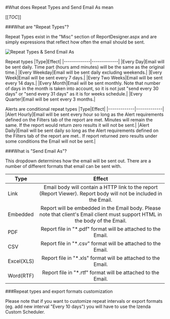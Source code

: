 #What does Repeat Types and Send Email As mean

[[_TOC_]]

###What are "Repeat Types"?

Repeat Types exist in the "Misc" section of ReportDesigner.aspx and are simply expressions that reflect how often the email should be sent.

![Repeat Types & Send Email As](http://wiki.izenda.us/FAQ/FAQ/RepeatType_And_Link.png)

Repeat types
|Type|Effect|
|-------------|-------------|
|Every Day|Email will be sent daily. Time part (hours amd minutes) will be the same as the original time.|
|Every Weekday|Email will be sent daily excluding weekends.|
|Every Week|Email will be sent every 7 days.|
|Every Two Weeks|Email will be sent every 14 days.|
|Every Month|Email will be sent monthly. Note that number of days in the month is taken into account, so it is not just "send every 30 days" or "send every 31 days" as it is for weeks schedule.|
|Every Quarter|Email will be sent every 3 months.|

Alerts are conditional repeat types
|Type|Effect|
|-------------|-------------|
|Alert Hourly|Email will be sent every hour so long as the Alert requirements defined on the Filters tab of the report are met. Minutes will remain the same. If the report would return zero results it will not be sent.|
|Alert Daily|Email will be sent daily so long as the Alert requirements defined on the Filters tab of the report are met.. If report returned zero results under some conditions the Email will not be sent.|

###What is "Send Email As"?

This dropdown determines how the email will be sent out. There are a number of different formats that email can be sent with.

|Type|Effect|
| ------------- |:-------------:|
|Link|Email body will contain a HTTP link to the report (Report Viewer). Report body will not be included in the Email.|
|Embedded|Report will be embedded in the Email body. Please note that client's Email client must support HTML in the body of the Email.|
|PDF|Report file in "*.pdf" format will be attached to the Email.|
|CSV|Report file in "*.csv" format will be attached to the Email.|
|Excel(XLS)|Report file in "*.xls" format will be attached to the Email.|
|Word(RTF)|Report file in "*.rtf" format will be attached to the Email.|

###Repeat types and export formats customization

Please note that if you want to customize repeat intervals or export formats (eg. add new interval "Every 10 days") you will have to use the Izenda Custom Scheduler.
